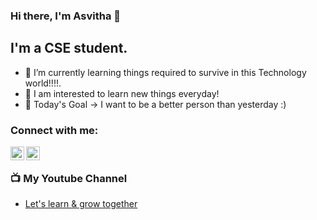 ### Hi there, I'm Asvitha 👋

## I'm a CSE student.

- 🌱 I’m currently learning things required to survive in this Technology world!!!!.
- 👀 I am interested to learn new things everyday!
- 🥅 Today's Goal -> I want to be a better person than yesterday :)

### Connect with me:

[<img align="left" alt="twitter.com/asvitha_vs | Twitter" width="22px" src="https://cdn.jsdelivr.net/npm/simple-icons@v3/icons/twitter.svg" />][twitter]
[<img align="left" alt="in/asvitha-v-s-562aa41aa/ | LinkedIn" width="22px" src="https://cdn.jsdelivr.net/npm/simple-icons@v3/icons/linkedin.svg" />][linkedin]

</br>

### 📺 My Youtube Channel

<!-- YOUTUBE:START -->
- [Let's learn & grow together](https://www.youtube.com/channel/UCVFLegjgN97k4AkyX6nHAOQ/videos)
<!-- YOUTUBE:END -->

[website]: https://asvithavs.wixsite.com/my-site-3
[youtube]: https://www.youtube.com/channel/UCVFL
[twitter]: https://twitter.com/asvitha_vs
[linkedin]: https://www.linkedin.com/in/asvitha-v-s-562aa41aa/
